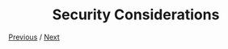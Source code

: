 <h1 align="center">Security Considerations</h1>

[Previous](https:// "Previous")
/
[Next](https:// "Next")
